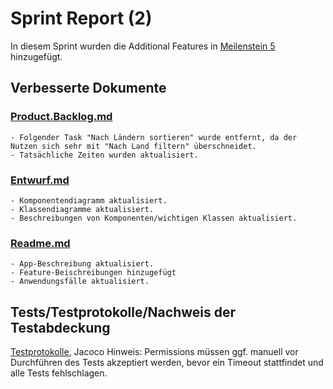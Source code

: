 # Sprint Report (2)

In diesem Sprint wurden die Additional Features in [Meilenstein 5](https://sopra.informatik.uni-stuttgart.de/sopra-ws1617/sopra-team-16/milestones/2) hinzugefügt.

## Verbesserte Dokumente

### [Product.Backlog.md](/doc/Product.Backlog.md)
    - Folgender Task "Nach Ländern sortieren" wurde entfernt, da der Nutzen sich sehr mit "Nach Land filtern" überschneidet.
    - Tatsächliche Zeiten wurden aktualisiert.

### [Entwurf.md](./doc/Entwurf.md)
    - Komponentendiagramm aktualisiert.
    - Klassendiagramme aktualisiert.
    - Beschreibungen von Komponenten/wichtigen Klassen aktualisiert.

### [Readme.md](../Readme.md)
    - App-Beschreibung aktualisiert.
    - Feature-Beischreibungen hinzugefügt
    - Anwendungsfälle aktualisiert.

## Tests/Testprotokolle/Nachweis der Testabdeckung

[Testprotokolle](./doc/sprint02/reports/), Jacoco Hinweis: Permissions müssen ggf. manuell vor Durchführen des Tests akzeptiert werden, bevor ein Timeout stattfindet und alle Tests fehlschlagen.